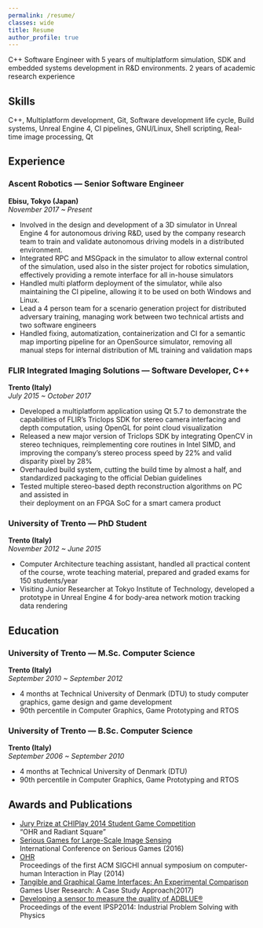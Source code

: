 ```yaml
---
permalink: /resume/
classes: wide
title: Resume
author_profile: true
---
```


C++ Software Engineer with 5 years of multiplatform simulation, SDK and
embedded systems development in R&D environments. 2 years of academic
research experience

## Skills

C++,
Multiplatform development,
Git,
Software development life cycle,
Build systems,
Unreal Engine 4,
CI pipelines,
GNU/Linux,
Shell scripting,
Real-time image processing,
Qt

## Experience

### Ascent Robotics — Senior Software Engineer

**Ebisu, Tokyo (Japan)**\
_November 2017 ~ Present_

- Involved in the design and development of a 3D simulator in Unreal Engine 4 for
  autonomous driving R&D, used by the company research team to train and validate
  autonomous driving models in a distributed environment.
- Integrated RPC and MSGpack in the simulator to allow external control of the
  simulation, used also in the sister project for robotics simulation, effectively
  providing a remote interface for all in-house simulators
- Handled multi platform deployment of the simulator, while also maintaining the CI
  pipeline, allowing it to be used on both Windows and Linux.
- Lead a 4 person team for a scenario generation project for distributed adversary
  training, managing work between two technical artists and two software engineers
- Handled fixing, automatization, containerization and CI for a semantic map importing
  pipeline for an OpenSource simulator, removing all manual steps for internal
  distribution of ML training and validation maps

### FLIR Integrated Imaging Solutions — Software Developer, C++

**Trento (Italy)**\
_July 2015 ~ October 2017_

- Developed a multiplatform application using Qt 5.7 to demonstrate the capabilities of
  FLIR’s Triclops SDK for stereo camera interfacing and depth computation, using OpenGL
  for point cloud visualization
- Released a new major version of Triclops SDK by integrating OpenCV in stereo
  techniques, reimplementing core routines in Intel SIMD, and improving the company’s
  stereo process speed by 22% and valid disparity pixel by 28%
- Overhauled build system, cutting the build time by almost a half, and standardized
  packaging to the official Debian guidelines
- Tested multiple stereo-based depth reconstruction algorithms on PC and assisted in\
  their deployment on an FPGA SoC for a smart camera product

### University of Trento — PhD Student

**Trento (Italy)**\
_November 2012 ~ June 2015_

- Computer Architecture teaching assistant, handled all practical content of the course,
  wrote teaching material, prepared and graded exams for 150 students/year
- Visiting Junior Researcher at Tokyo Institute of Technology, developed a prototype in
  Unreal Engine 4 for body-area network motion tracking data rendering

## Education

### University of Trento — M.Sc. Computer Science

**Trento (Italy)**\
_September 2010 ~ September 2012_

- 4 months at Technical University of Denmark (DTU) to study computer graphics, game
  design and game development
- 90th percentile in Computer Graphics, Game Prototyping and RTOS

### University of Trento — B.Sc. Computer Science

**Trento (Italy)**\
_September 2006 ~ September 2010_

- 4 months at Technical University of Denmark (DTU)
- 90th percentile in Computer Graphics, Game Prototyping and RTOS

## Awards and Publications

- [Jury Prize at CHIPlay 2014 Student Game Competition][1]\
  “OHR and Radiant Square”
- [Serious Games for Large-Scale Image Sensing][2]\
  International Conference on Serious Games (2016)
- [OHR][3]\
  Proceedings of the first ACM SIGCHI annual symposium on computer-human Interaction in
  Play (2014)
- [Tangible and Graphical Game Interfaces: An Experimental Comparison][4]\
  Games User Research: A Case Study Approach(2017)
- [Developing a sensor to measure the quality of ADBLUE®][5]\
  Proceedings of the event IPSP2014: Industrial  Problem  Solving  with  Physics

[1]: https://webmagazine.unitn.it/en/news/disi/2435/student-game-design-competition
[2]: https://link.springer.com/chapter/10.1007%2F978-3-319-29060-7_17
[3]: https://dlnext.acm.org/doi/abs/10.1145/2658537.2662987
[4]: https://www.taylorfrancis.com/books/e/9781315371597/chapters/10.1201/b21564-15
[5]: https://www.unitn.it/archivio/events/sites/events.unitn.it/files/download/ipsp2014/IPSP-2014_proceedings_elettronico_ottimizzato-2_2.pdf